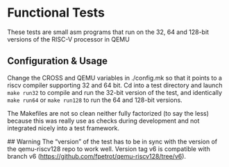 # Functional Tests
These tests are small asm programs that run on the 32, 64 and 128-bit versions of the RISC-V processor in QEMU

## Configuration & Usage
Change the CROSS and QEMU variables in ./config.mk so that it points to a riscv compiler supporting 32 and 64 bit.
Cd into a test directory and launch `make run32` to compile and run the 32-bit version of the test, and identically `make run64` or `make run128` to run the 64 and 128-bit versions.

The Makefiles are not so clean neither fully factorized (to say the less) because this was really use as checks during development and not integrated nicely into a test framework.

## Warning
The “version” of the test has to be in sync with the version of the qemu-riscv128 repo to work well.
Version tag v6 is compatible with branch v6 (https://github.com/fpetrot/qemu-riscv128/tree/v6).
